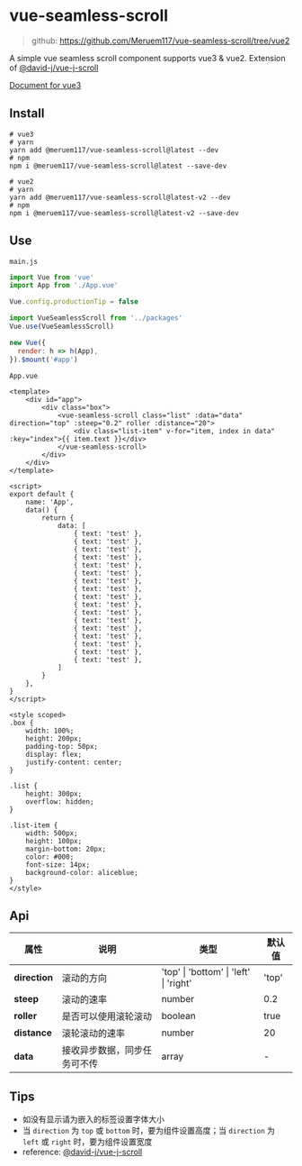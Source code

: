 # vue-seamless-scroll

> github: https://github.com/Meruem117/vue-seamless-scroll/tree/vue2


A simple vue seamless scroll component supports vue3 & vue2. Extension of [@david-j/vue-j-scroll](https://github.com/DavidJ-0/vue-j-scroll.js)



[Document for vue3](https://github.com/Meruem117/vue-seamless-scroll#readme)



## Install

```shell
# vue3
# yarn
yarn add @meruem117/vue-seamless-scroll@latest --dev
# npm
npm i @meruem117/vue-seamless-scroll@latest --save-dev

# vue2
# yarn
yarn add @meruem117/vue-seamless-scroll@latest-v2 --dev
# npm
npm i @meruem117/vue-seamless-scroll@latest-v2 --save-dev
```



## Use

`main.js`

```js
import Vue from 'vue'
import App from './App.vue'

Vue.config.productionTip = false

import VueSeamlessScroll from '../packages'
Vue.use(VueSeamlessScroll)

new Vue({
  render: h => h(App),
}).$mount('#app')
```



`App.vue`

```vue
<template>
    <div id="app">
        <div class="box">
            <vue-seamless-scroll class="list" :data="data" direction="top" :steep="0.2" roller :distance="20">
                <div class="list-item" v-for="item, index in data" :key="index">{{ item.text }}</div>
            </vue-seamless-scroll>
        </div>
    </div>
</template>

<script>
export default {
    name: 'App',
    data() {
        return {
            data: [
                { text: 'test' },
                { text: 'test' },
                { text: 'test' },
                { text: 'test' },
                { text: 'test' },
                { text: 'test' },
                { text: 'test' },
                { text: 'test' },
                { text: 'test' },
                { text: 'test' },
                { text: 'test' },
                { text: 'test' },
                { text: 'test' },
                { text: 'test' },
                { text: 'test' },
                { text: 'test' },
                { text: 'test' },
            ]
        }
    },
}
</script>

<style scoped>
.box {
    width: 100%;
    height: 200px;
    padding-top: 50px;
    display: flex;
    justify-content: center;
}

.list {
    height: 300px;
    overflow: hidden;
}

.list-item {
    width: 500px;
    height: 100px;
    margin-bottom: 20px;
    color: #000;
    font-size: 14px;
    background-color: aliceblue;
}
</style>

```



## Api

| 属性          | 说明                         | 类型                                   | 默认值 |
| ------------- | ---------------------------- | -------------------------------------- | ------ |
| **direction** | 滚动的方向                   | 'top' \| 'bottom' \| 'left' \| 'right' | 'top'  |
| **steep**     | 滚动的速率                   | number                                 | 0.2    |
| **roller**    | 是否可以使用滚轮滚动         | boolean                                | true   |
| **distance**  | 滚轮滚动的速率               | number                                 | 20     |
| **data**      | 接收异步数据，同步任务可不传 | array                                  | -      |



## Tips

- 如没有显示请为嵌入的标签设置字体大小
- 当 `direction` 为 `top` 或 `bottom` 时，要为组件设置高度；当 `direction` 为 `left` 或 `right` 时，要为组件设置宽度
- reference: [@david-j/vue-j-scroll](https://github.com/DavidJ-0/vue-j-scroll.js)

